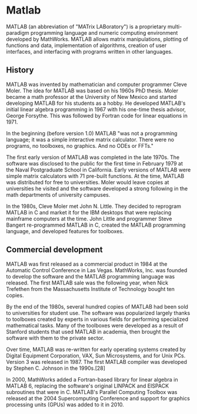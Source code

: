 # Matlab
MATLAB (an abbreviation of "MATrix LABoratory") is a proprietary multi-paradigm programming language and numeric computing environment developed by MathWorks. MATLAB allows matrix manipulations, plotting of functions and data, implementation of algorithms, creation of user interfaces, and interfacing with programs written in other languages.

## History
MATLAB was invented by mathematician and computer programmer Cleve Moler. The idea for MATLAB was based on his 1960s PhD thesis. Moler became a math professor at the University of New Mexico and started developing MATLAB for his students as a hobby. He developed MATLAB's initial linear algebra programming in 1967 with his one-time thesis advisor, George Forsythe. This was followed by Fortran code for linear equations in 1971.

In the beginning (before version 1.0) MATLAB "was not a programming language; it was a simple interactive matrix calculator. There were no programs, no toolboxes, no graphics. And no ODEs or FFTs."

The first early version of MATLAB was completed in the late 1970s. The software was disclosed to the public for the first time in February 1979 at the Naval Postgraduate School in California. Early versions of MATLAB were simple matrix calculators with 71 pre-built functions. At the time, MATLAB was distributed for free to universities. Moler would leave copies at universities he visited and the software developed a strong following in the math departments of university campuses. 

In the 1980s, Cleve Moler met John N. Little. They decided to reprogram MATLAB in C and market it for the IBM desktops that were replacing mainframe computers at the time. John Little and programmer Steve Bangert re-programmed MATLAB in C, created the MATLAB programming language, and developed features for toolboxes.

## Commercial development
MATLAB was first released as a commercial product in 1984 at the Automatic Control Conference in Las Vegas. MathWorks, Inc. was founded to develop the software and the MATLAB programming language was released. The first MATLAB sale was the following year, when Nick Trefethen from the Massachusetts Institute of Technology bought ten copies.

By the end of the 1980s, several hundred copies of MATLAB had been sold to universities for student use. The software was popularized largely thanks to toolboxes created by experts in various fields for performing specialized mathematical tasks. Many of the toolboxes were developed as a result of Stanford students that used MATLAB in academia, then brought the software with them to the private sector.

Over time, MATLAB was re-written for early operating systems created by Digital Equipment Corporation, VAX, Sun Microsystems, and for Unix PCs. Version 3 was released in 1987. The first MATLAB compiler was developed by Stephen C. Johnson in the 1990s.[28]

In 2000, MathWorks added a Fortran-based library for linear algebra in MATLAB 6, replacing the software's original LINPACK and EISPACK subroutines that were in C. MATLAB's Parallel Computing Toolbox was released at the 2004 Supercomputing Conference and support for graphics processing units (GPUs) was added to it in 2010.

